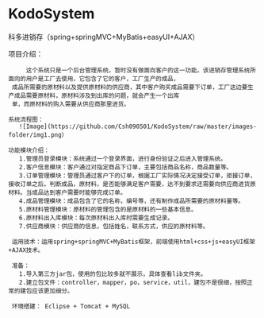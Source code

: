 # KodoSystem
科多进销存（spring+springMVC+MyBatis+easyUI+AJAX）

  项目介绍：

         这个系统只是一个后台管理系统，暂时没有做面向客户的这一功能。该进销存管理系统所面向的用户是工厂去使用，它包含了它的客户，工厂生产的成品，
	 成品所需要的原材料以及提供原材料的供应商，其中客户购买成品需要下订单，工厂这边要生产成品需要原材料，原材料涉及到出库的问题，就会产生一个出库
	 单，而原材料的购入需要从供应商那里进货。
	
	系统流程图：
	   ![Image](https://github.com/Csh090501/KodoSystem/raw/master/images-folder/img1.png）
  
    功能模块介绍：
	   1.管理员登录模块：系统通过一个登录界面，进行身份验证之后进入管理系统。
       2.客户信息模块：客户通过对指定商品下订单，主要包括商品名称，商品数量等。
       3.订单管理模块：管理员通过客户下的订单，根据工厂实际情况决定接受订单，拒接订单，接收订单之后，判断成品，原材料，是否能够满足客户需要，达不到要求还需要向供应商进货原材料。当成品达到客户需要时能够完成订单。
       4.成品管理模块：成品包含了它的名称，编号等，还有制作成品所需要的原材料量等。
       5.原材料管理模块：原材料的管理包含的是原材料的一些基本信息。
       6.原材料出入库模块：每次原材料出入库时需要生成记录。
       7.供应商模块：供应商的信息，包括姓名，联系方式，供应的原材料等。
     
	 运用技术：运用spring+springMVC+MyBatis框架，前端使用html+css+js+easyUI框架+AJAX技术。
	 
	 准备：
	   1.导入第三方jar包，使用的包比较多就不展示，具体查看lib文件夹。
	   2.建立包文件：controller，mapper，po，service，util，建包不是很细，按照正常的建包应该更加细分。
	   
	 环境搭建： Eclipse + Tomcat + MySQL
	   
	   
     
  
  

  